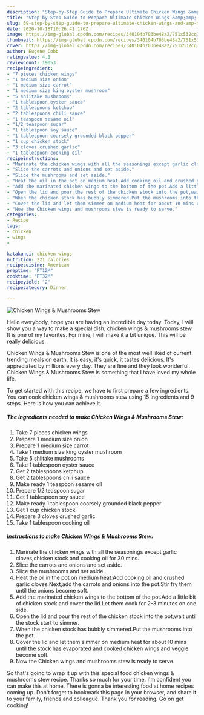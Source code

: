 ```yaml
---
description: "Step-by-Step Guide to Prepare Ultimate Chicken Wings &amp;amp; Mushrooms Stew"
title: "Step-by-Step Guide to Prepare Ultimate Chicken Wings &amp;amp; Mushrooms Stew"
slug: 69-step-by-step-guide-to-prepare-ultimate-chicken-wings-and-amp-mushrooms-stew
date: 2020-10-18T10:26:41.176Z
image: https://img-global.cpcdn.com/recipes/340104b703be48a2/751x532cq70/chicken-wings-mushrooms-stew-recipe-main-photo.jpg
thumbnail: https://img-global.cpcdn.com/recipes/340104b703be48a2/751x532cq70/chicken-wings-mushrooms-stew-recipe-main-photo.jpg
cover: https://img-global.cpcdn.com/recipes/340104b703be48a2/751x532cq70/chicken-wings-mushrooms-stew-recipe-main-photo.jpg
author: Eugene Cobb
ratingvalue: 4.1
reviewcount: 19053
recipeingredient:
- "7 pieces chicken wings"
- "1 medium size onion"
- "1 medium size carrot"
- "1 medium size king oyster mushroom"
- "5 shiitake mushrooms"
- "1 tablespoon oyster sauce"
- "2 tablespoons ketchup"
- "2 tablespoons chili sauce"
- "1 teaspoon sesame oil"
- "1/2 teaspoon sugar"
- "1 tablespoon soy sauce"
- "1 tablespoon coarsely grounded black pepper"
- "1 cup chicken stock"
- "3 cloves crushed garlic"
- "1 tablespoon cooking oil"
recipeinstructions:
- "Marinate the chicken wings with all the seasonings except garlic cloves,chicken stock and cooking oil for 30 mins."
- "Slice the carrots and onions and set aside."
- "Slice the mushrooms and set aside."
- "Heat the oil in the pot on medium heat.Add cooking oil and crushed garlic cloves.Next,add the carrots and onions into the pot.Stir fry them until the onions become soft."
- "Add the marinated chicken wings to the bottom of the pot.Add a little bit of chicken stock and cover the lid.Let them cook for 2-3 minutes on one side."
- "Open the lid and pour the rest of the chicken stock into the pot,wait until the stock start to simmer."
- "When the chicken stock has bubbly simmered.Put the mushrooms into the pot."
- "Cover the lid and let them simmer on medium heat for about 10 mins until the stock has evaporated and cooked chicken wings and veggie become soft."
- "Now the Chicken wings and mushrooms stew is ready to serve."
categories:
- Recipe
tags:
- chicken
- wings
- 

katakunci: chicken wings  
nutrition: 221 calories
recipecuisine: American
preptime: "PT12M"
cooktime: "PT32M"
recipeyield: "2"
recipecategory: Dinner

---
```



![Chicken Wings &amp; Mushrooms Stew](https://img-global.cpcdn.com/recipes/340104b703be48a2/751x532cq70/chicken-wings-mushrooms-stew-recipe-main-photo.jpg)

Hello everybody, hope you are having an incredible day today. Today, I will show you a way to make a special dish, chicken wings &amp; mushrooms stew. It is one of my favorites. For mine, I will make it a bit unique. This will be really delicious.



Chicken Wings &amp; Mushrooms Stew is one of the most well liked of current trending meals on earth. It is easy, it's quick, it tastes delicious. It's appreciated by millions every day. They are fine and they look wonderful. Chicken Wings &amp; Mushrooms Stew is something that I have loved my whole life.


To get started with this recipe, we have to first prepare a few ingredients. You can cook chicken wings &amp; mushrooms stew using 15 ingredients and 9 steps. Here is how you can achieve it.

<!--inarticleads1-->

##### The ingredients needed to make Chicken Wings &amp; Mushrooms Stew:

1. Take 7 pieces chicken wings
1. Prepare 1 medium size onion
1. Prepare 1 medium size carrot
1. Take 1 medium size king oyster mushroom
1. Take 5 shiitake mushrooms
1. Take 1 tablespoon oyster sauce
1. Get 2 tablespoons ketchup
1. Get 2 tablespoons chili sauce
1. Make ready 1 teaspoon sesame oil
1. Prepare 1/2 teaspoon sugar
1. Get 1 tablespoon soy sauce
1. Make ready 1 tablespoon coarsely grounded black pepper
1. Get 1 cup chicken stock
1. Prepare 3 cloves crushed garlic
1. Take 1 tablespoon cooking oil




<!--inarticleads2-->

##### Instructions to make Chicken Wings &amp; Mushrooms Stew:

1. Marinate the chicken wings with all the seasonings except garlic cloves,chicken stock and cooking oil for 30 mins.
1. Slice the carrots and onions and set aside.
1. Slice the mushrooms and set aside.
1. Heat the oil in the pot on medium heat.Add cooking oil and crushed garlic cloves.Next,add the carrots and onions into the pot.Stir fry them until the onions become soft.
1. Add the marinated chicken wings to the bottom of the pot.Add a little bit of chicken stock and cover the lid.Let them cook for 2-3 minutes on one side.
1. Open the lid and pour the rest of the chicken stock into the pot,wait until the stock start to simmer.
1. When the chicken stock has bubbly simmered.Put the mushrooms into the pot.
1. Cover the lid and let them simmer on medium heat for about 10 mins until the stock has evaporated and cooked chicken wings and veggie become soft.
1. Now the Chicken wings and mushrooms stew is ready to serve.




So that's going to wrap it up with this special food chicken wings &amp; mushrooms stew recipe. Thanks so much for your time. I'm confident you can make this at home. There is gonna be interesting food at home recipes coming up. Don't forget to bookmark this page in your browser, and share it to your family, friends and colleague. Thank you for reading. Go on get cooking!
